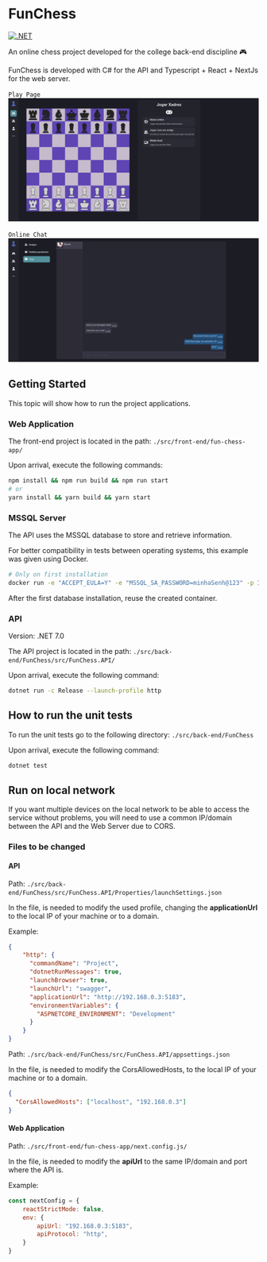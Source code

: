 # FunChess

[![.NET](https://github.com/leonardo-tx/FunChess/actions/workflows/dotnet.yml/badge.svg)](https://github.com/leonardo-tx/FunChess/actions/workflows/dotnet.yml)

An online chess project developed for the college back-end discipline :video_game:

FunChess is developed with C# for the API and Typescript + React + NextJs for the web server.

`Play Page`
![An image of a page with a chess board and match options](images/play-page.png?raw=true)

`Online Chat`
![An image of an online chat](images/online-chat.png?raw=true)

## Getting Started

This topic will show how to run the project applications.

### Web Application

The front-end project is located in the path: ```./src/front-end/fun-chess-app/```

Upon arrival, execute the following commands:

```bash
npm install && npm run build && npm run start
# or
yarn install && yarn build && yarn start
```

### MSSQL Server

The API uses the MSSQL database to store and retrieve information.

For better compatibility in tests between operating systems, this example was given using Docker.

```bash
# Only on first installation
docker run -e "ACCEPT_EULA=Y" -e "MSSQL_SA_PASSWORD=minhaSenh@123" -p 1433:1433 -d mcr.microsoft.com/mssql/server:2022-latest
```

After the first database installation, reuse the created container.

### API

Version: .NET 7.0

The API project is located in the path: ```./src/back-end/FunChess/src/FunChess.API/```

Upon arrival, execute the following command:

```bash
dotnet run -c Release --launch-profile http
```

## How to run the unit tests

To run the unit tests go to the following directory: ```./src/back-end/FunChess```

Upon arrival, execute the following command:

```bash
dotnet test
```

## Run on local network

If you want multiple devices on the local network to be able to 
access the service without problems, you will need to use a common 
IP/domain between the API and the Web Server due to CORS.

### Files to be changed

#### API

Path: ```./src/back-end/FunChess/src/FunChess.API/Properties/launchSettings.json```

In the file, is needed to modify the used profile, changing the 
**applicationUrl** to the local IP of your machine or to a domain.

Example:

```json
{
    "http": {
      "commandName": "Project",
      "dotnetRunMessages": true,
      "launchBrowser": true,
      "launchUrl": "swagger",
      "applicationUrl": "http://192.168.0.3:5183",
      "environmentVariables": {
        "ASPNETCORE_ENVIRONMENT": "Development"
      }
    }
}
```

Path: ```./src/back-end/FunChess/src/FunChess.API/appsettings.json```

In the file, is needed to modify the CorsAllowedHosts, to the local IP of your machine or to a domain.

```json
{
  "CorsAllowedHosts": ["localhost", "192.168.0.3"]
}
```

#### Web Application

Path: ```./src/front-end/fun-chess-app/next.config.js/```

In the file, is needed to modify the **apiUrl** to the same IP/domain and port where the API is.

Example:

```javascript
const nextConfig = {
    reactStrictMode: false,
    env: {
        apiUrl: "192.168.0.3:5183",
        apiProtocol: "http",
    }
}
```